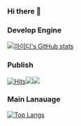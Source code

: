### Hi there 👋

<!--
**Seungpyo1007/Seungpyo1007** is a ✨ _special_ ✨ repository because its `README.md` (this file) appears on your GitHub profile.

Here are some ideas to get you started:

- 🔭 I’m currently working on ...
- 🌱 I’m currently learning ...
- 👯 I’m looking to collaborate on ...
- 🤔 I’m looking for help with ...
- 💬 Ask me about ...
- 📫 How to reach me: ...
- 😄 Pronouns: ...
- ⚡ Fun fact: ...
-->

### Develop Engine
[![아이디's GitHub stats](https://github-readme-stats.vercel.app/api?username=Seungpyo1007)](https://github.com/anuraghazra/github-readme-stats)

### Publish
[![Hits](https://hits.seeyoufarm.com/api/count/incr/badge.svg?url=https%3A%2F%2Fgithub.com%2FSeungpyo1007&count_bg=%2379C83D&title_bg=%23555555&icon=&icon_color=%23E7E7E7&title=hits&edge_flat=false)](https://hits.seeyoufarm.com)<img src="https://img.shields.io/badge/html5-%23E34F26.svg?&style=for-the-badge&logo=html5&logoColor=white" /><img src="https://img.shields.io/badge/macos-%23000000.svg?&style=for-the-badge&logo=macos&logoColor=white" />


### Main Lanauage
[![Top Langs](https://github-readme-stats.vercel.app/api/top-langs/?username=delay-100&layout=compact)](https://github.com/Seungpyo1007/github-readme-stats)
